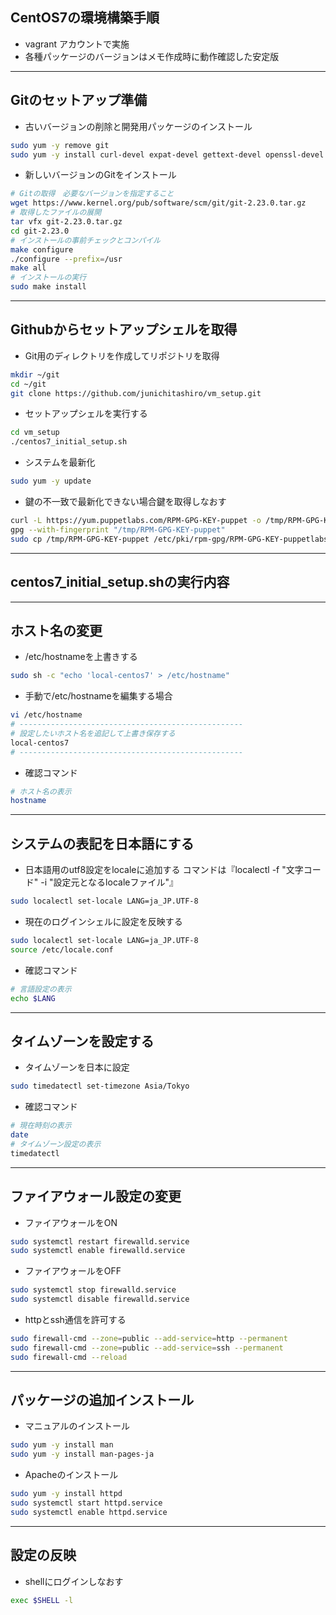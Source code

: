 ## CentOS7の環境構築手順  
* vagrant アカウントで実施
* 各種パッケージのバージョンはメモ作成時に動作確認した安定版
***
## Gitのセットアップ準備  
* 古いバージョンの削除と開発用パッケージのインストール
```bash
sudo yum -y remove git
sudo yum -y install curl-devel expat-devel gettext-devel openssl-devel zlib-devel perl-ExtUtils-MakeMaker autoconf
```

* 新しいバージョンのGitをインストール
```bash
# Gitの取得　必要なバージョンを指定すること
wget https://www.kernel.org/pub/software/scm/git/git-2.23.0.tar.gz
# 取得したファイルの展開
tar vfx git-2.23.0.tar.gz
cd git-2.23.0
# インストールの事前チェックとコンパイル
make configure
./configure --prefix=/usr
make all
# インストールの実行
sudo make install
```

***
## Githubからセットアップシェルを取得  
* Git用のディレクトリを作成してリポジトリを取得
```bash
mkdir ~/git
cd ~/git
git clone https://github.com/junichitashiro/vm_setup.git
```

* セットアップシェルを実行する
```bash
cd vm_setup
./centos7_initial_setup.sh
```

* システムを最新化
```bash
sudo yum -y update
```

* 鍵の不一致で最新化できない場合鍵を取得しなおす
```bash
curl -L https://yum.puppetlabs.com/RPM-GPG-KEY-puppet -o /tmp/RPM-GPG-KEY-puppet
gpg --with-fingerprint "/tmp/RPM-GPG-KEY-puppet"
sudo cp /tmp/RPM-GPG-KEY-puppet /etc/pki/rpm-gpg/RPM-GPG-KEY-puppetlabs-PC1
```

***
## centos7_initial_setup.shの実行内容
***
## ホスト名の変更  
* /etc/hostnameを上書きする
```bash
sudo sh -c "echo 'local-centos7' > /etc/hostname"
```

* 手動で/etc/hostnameを編集する場合
```bash
vi /etc/hostname
# --------------------------------------------------
# 設定したいホスト名を追記して上書き保存する
local-centos7
# --------------------------------------------------
```

* 確認コマンド
```bash
# ホスト名の表示
hostname
```

***
## システムの表記を日本語にする  
* 日本語用のutf8設定をlocaleに追加する
コマンドは『localectl -f "文字コード" -i "設定元となるlocaleファイル"』

```bash
sudo localectl set-locale LANG=ja_JP.UTF-8
```

* 現在のログインシェルに設定を反映する
```bash
sudo localectl set-locale LANG=ja_JP.UTF-8
source /etc/locale.conf
```
* 確認コマンド
```bash
# 言語設定の表示
echo $LANG
```

***
## タイムゾーンを設定する  
* タイムゾーンを日本に設定
```bash
sudo timedatectl set-timezone Asia/Tokyo
```

* 確認コマンド
```bash
# 現在時刻の表示
date
# タイムゾーン設定の表示
timedatectl
```

***
## ファイアウォール設定の変更  
* ファイアウォールをON
```bash
sudo systemctl restart firewalld.service
sudo systemctl enable firewalld.service
```

* ファイアウォールをOFF
```bash
sudo systemctl stop firewalld.service
sudo systemctl disable firewalld.service
```

* httpとssh通信を許可する
```bash
sudo firewall-cmd --zone=public --add-service=http --permanent
sudo firewall-cmd --zone=public --add-service=ssh --permanent
sudo firewall-cmd --reload
```

***
## パッケージの追加インストール  
* マニュアルのインストール
```bash
sudo yum -y install man
sudo yum -y install man-pages-ja
```

* Apacheのインストール
```bash
sudo yum -y install httpd
sudo systemctl start httpd.service
sudo systemctl enable httpd.service
```

***
## 設定の反映
* shellにログインしなおす
```bash
exec $SHELL -l
```

